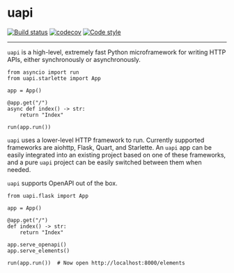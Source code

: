 # uapi

[![Build status](https://github.com/Tinche/uapi/workflows/CI/badge.svg)](https://github.com/Tinche/uapi/actions?workflow=CI)
[![codecov](https://codecov.io/gh/Tinche/uapi/branch/main/graph/badge.svg?token=XGKYSILAG4)](https://codecov.io/gh/Tinche/uapi)
[![Code style](https://img.shields.io/badge/code%20style-black-000000.svg)](https://github.com/psf/black)

---

`uapi` is a high-level, extremely fast Python microframework for writing HTTP APIs, either synchronously or asynchronously.

```python3
from asyncio import run
from uapi.starlette import App

app = App()

@app.get("/")
async def index() -> str:
    return "Index"

run(app.run())
```

`uapi` uses a lower-level HTTP framework to run. Currently supported frameworks are aiohttp, Flask, Quart, and Starlette.
An `uapi` app can be easily integrated into an existing project based on one of these frameworks, and a pure `uapi` project can be
easily switched between them when needed.

`uapi` supports OpenAPI out of the box.

```python3
from uapi.flask import App

app = App()

@app.get("/")
def index() -> str:
    return "Index"

app.serve_openapi()
app.serve_elements()

run(app.run())  # Now open http://localhost:8000/elements
```
